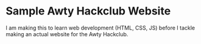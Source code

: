 # Sample Awty Hackclub Website

I am making this to learn web development (HTML, CSS, JS) before I tackle making an actual website for the Awty Hackclub.
